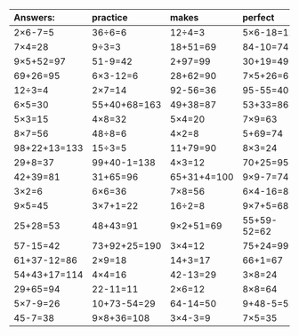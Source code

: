 | Answers: | practice | makes | perfect | ! |
| :--- | :--- | :--- | :--- | :--- |
| 2×6-7=5 | 36÷6=6 | 12÷4=3 | 5×6-18=12 | 35+30=65 | 
| 7×4=28 | 9÷3=3 | 18+51=69 | 84-10=74 | 5×7=35 | 
| 9×5+52=97 | 51-9=42 | 2+97=99 | 30+19=49 | 56-6=50 | 
| 69+26=95 | 6×3-12=6 | 28+62=90 | 7×5+26=61 | 10÷5=2 | 
| 12÷3=4 | 2×7=14 | 92-56=36 | 95-55=40 | 1+29=30 | 
| 6×5=30 | 55+40+68=163 | 49+38=87 | 53+33=86 | 69+6+39=114 | 
| 5×3=15 | 4×8=32 | 5×4=20 | 7×9=63 | 21÷3=7 | 
| 8×7=56 | 48÷8=6 | 4×2=8 | 5+69=74 | 3×3=9 | 
| 98+22+13=133 | 15÷3=5 | 11+79=90 | 8×3=24 | 3×5=15 | 
| 29+8=37 | 99+40-1=138 | 4×3=12 | 70+25=95 | 91-70=21 | 
| 42+39=81 | 31+65=96 | 65+31+4=100 | 9×9-7=74 | 32+41=73 | 
| 3×2=6 | 6×6=36 | 7×8=56 | 6×4-16=8 | 8×6=48 | 
| 9×5=45 | 3×7+1=22 | 16÷2=8 | 9×7+5=68 | 9×4=36 | 
| 25+28=53 | 48+43=91 | 9×2+51=69 | 55+59-52=62 | 6×2=12 | 
| 57-15=42 | 73+92+25=190 | 3×4=12 | 75+24=99 | 24÷3=8 | 
| 61+37-12=86 | 2×9=18 | 14+3=17 | 66+1=67 | 9×1=9 | 
| 54+43+17=114 | 4×4=16 | 42-13=29 | 3×8=24 | 6×5-1=29 | 
| 29+65=94 | 22-11=11 | 2×6=12 | 8×8=64 | 20÷5=4 | 
| 5×7-9=26 | 10+73-54=29 | 64-14=50 | 9+48-5=52 | 6×4=24 | 
| 45-7=38 | 9×8+36=108 | 3×4-3=9 | 7×5=35 | 25+84+9=118 | 
